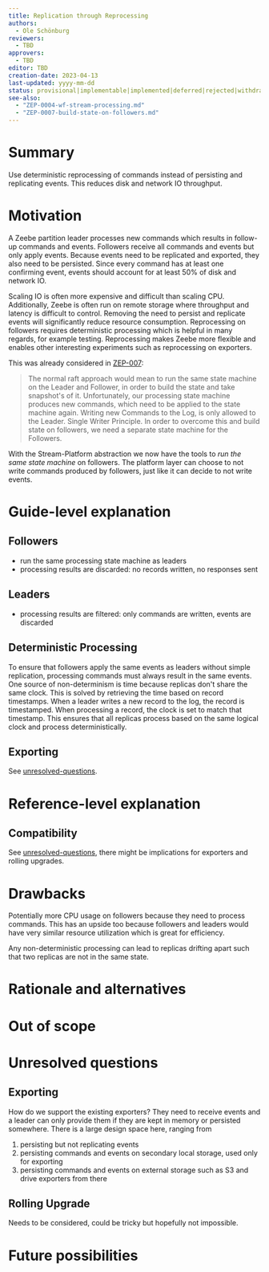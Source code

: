 ```yaml
---
title: Replication through Reprocessing
authors:
  - Ole Schönburg
reviewers:
  - TBD
approvers:
  - TBD
editor: TBD
creation-date: 2023-04-13
last-updated: yyyy-mm-dd
status: provisional|implementable|implemented|deferred|rejected|withdrawn|replaced
see-also:
  - "ZEP-0004-wf-stream-processing.md"
  - "ZEP-0007-build-state-on-followers.md"
---
```


# Summary
[summary]: #summary

Use deterministic reprocessing of commands instead of persisting and replicating events.
This reduces disk and network IO throughput.


# Motivation
[motivation]: #motivation

A Zeebe partition leader processes new commands which results in follow-up commands and events.
Followers receive all commands and events but only apply events.
Because events need to be replicated and exported, they also need to be persisted.
Since every command has at least one confirming event, events should account for at least 50% of disk and network IO.

Scaling IO is often more expensive and difficult than scaling CPU.
Additionally, Zeebe is often run on remote storage where throughput and latency is difficult to control.
Removing the need to persist and replicate events will significantly reduce resource consumption.
Reprocessing on followers requires deterministic processing which is helpful in many regards, for example testing.
Reprocessing makes Zeebe more flexible and enables other interesting experiments such as reprocessing on exporters.

This was already considered in [ZEP-007]:
> The normal raft approach would mean to run the same state machine on the Leader and Follower,
> in order to build the state and take snapshot's of it. 
> Unfortunately, our processing state machine produces new commands, which need to be applied to the state machine again.
> Writing new Commands to the Log, is only allowed to the Leader. Single Writer Principle. 
> In order to overcome this and build state on followers, we need a separate state machine for the Followers.

With the Stream-Platform abstraction we now have the tools to *run the same state machine* on followers.
The platform layer can choose to not write commands produced by followers, just like it can decide to not write events.


# Guide-level explanation
[guide-level-explanation]: #guide-level-explanation


## Followers
- run the same processing state machine as leaders
- processing results are discarded: no records written, no responses sent

## Leaders
- processing results are filtered: only commands are written, events are discarded

## Deterministic Processing

To ensure that followers apply the same events as leaders without simple replication,
processing commands must always result in the same events.
One source of non-determinism is time because replicas don't share the same clock.
This is solved by retrieving the time based on record timestamps.
When a leader writes a new record to the log, the record is timestamped.
When processing a record, the clock is set to match that timestamp.
This ensures that all replicas process based on the same logical clock and process deterministically.

## Exporting

See [unresolved-questions].


# Reference-level explanation
[reference-level-explanation]: #reference-level-explanation

## Compatibility

See [unresolved-questions], there might be implications for exporters and rolling upgrades.

# Drawbacks
[drawbacks]: #drawbacks

Potentially more CPU usage on followers because they need to process commands.
This has an upside too because followers and leaders would have very similar resource utilization which is great for efficiency.

Any non-deterministic processing can lead to replicas drifting apart such that two replicas are not in the same state.

# Rationale and alternatives
[rationale-and-alternatives]: #rationale-and-alternatives

# Out of scope
[out-of-scope]: #out-of-scope


# Unresolved questions
[unresolved-questions]: #unresolved-questions


## Exporting
How do we support the existing exporters?
They need to receive events and a leader can only provide them if they are kept in memory or persisted somewhere.
There is a large design space here, ranging from
1. persisting but not replicating events
2. persisting commands and events on secondary local storage, used only for exporting
3. persisting commands and events on external storage such as S3 and drive exporters from there

## Rolling Upgrade
Needs to be considered, could be tricky but hopefully not impossible.

# Future possibilities
[future-possibilities]: #future-possibilities


[ZEP-007]: https://github.com/zeebe-io/enhancements/blob/master/ZEP007-build-state-on-followers.md